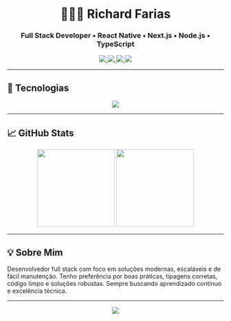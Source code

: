 <!-- README.md -->

<h1 align="center">🧑🏻‍💻 Richard Farias</h1>
<h3 align="center">Full Stack Developer • React Native • Next.js • Node.js • TypeScript</h3>

<p align="center">
  <a href="mailto:richardfariax@gmail.com">
    <img src="https://img.shields.io/badge/Gmail-EA4335?style=for-the-badge&logo=gmail&logoColor=white" />
  </a>
  <a href="https://www.linkedin.com/in/richardfariasss/" target="_blank">
    <img src="https://img.shields.io/badge/LinkedIn-0A66C2?style=for-the-badge&logo=linkedin&logoColor=white" />
  </a>
  <a href="https://www.instagram.com/richardfariasss/" target="_blank">
    <img src="https://img.shields.io/badge/Instagram-E4405F?style=for-the-badge&logo=instagram&logoColor=white" />
  </a>
  <a href="https://wa.me/5548999950720" target="_blank">
    <img src="https://img.shields.io/badge/WhatsApp-25D366?style=for-the-badge&logo=whatsapp&logoColor=white" />
  </a>
</p>

---

## 🚀 Tecnologias

<div align="center">
  <img src="https://skillicons.dev/icons?i=ts,js,react,next,nodejs,docker,mysql,git,github,vscode" />
</div>

---

## 📈 GitHub Stats

<p align="center">
  <img height="180em" src="https://github-readme-stats.vercel.app/api?username=richardfariax&show_icons=true&theme=dark&include_all_commits=true" />
  <img height="180em" src="https://github-readme-stats.vercel.app/api/top-langs/?username=richardfariax&layout=compact&langs_count=7&theme=dark" />
</p>

---

## 💡 Sobre Mim

Desenvolvedor full stack com foco em soluções modernas, escaláveis e de fácil manutenção. Tenho preferência por boas práticas, tipagens corretas, código limpo e soluções robustas. Sempre buscando aprendizado contínuo e excelência técnica.

---

<p align="center">
  <img src="https://capsule-render.vercel.app/api?type=waving&color=0:8a2387,50:e94057,100:f27121&height=120&section=footer" />
</p>
